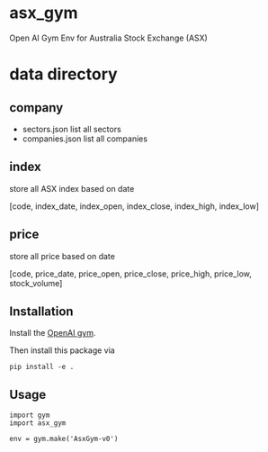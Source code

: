# asx_gym
Open AI Gym Env for Australia Stock Exchange (ASX)

# data directory
## company
  - sectors.json list all sectors
  - companies.json list all companies
  
## index
  store all ASX index based on date
  
  [code, index_date, index_open, index_close, index_high, index_low]
  

  
## price
  store all price based on date
  
  [code, price_date, price_open, price_close, price_high, price_low, stock_volume]
  
## Installation

Install the [OpenAI gym](https://gym.openai.com/docs/).

Then install this package via

```
pip install -e .
```

## Usage

```
import gym
import asx_gym

env = gym.make('AsxGym-v0')
```

